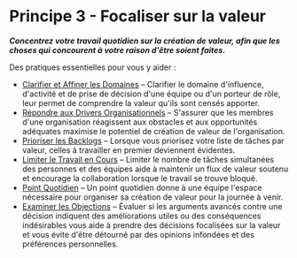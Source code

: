 [:menu-title]: # "Focaliser sur la valeur"

# Principe 3 - Focaliser sur la valeur

**_Concentrez votre travail quotidien sur la création de valeur, afin que les choses qui concourent à votre raison d'être soient faites._**

Des pratiques essentielles pour vous y aider :

- [Clarifier et Affiner les Domaines](section:clarify-and-develop-domains) – Clarifier le domaine d'influence, d'activité et de prise de décision d'une équipe ou d'un porteur de rôle, leur permet de comprendre la valeur qu'ils sont censés apporter.
- [Répondre aux Drivers Organisationnels](section:respond-to-organizational-drivers) – S'assurer que les membres d'une organisation réagissent aux obstacles et aux opportunités adéquates maximise le potentiel de création de valeur de l'organisation.
- [Prioriser les Backlogs](section:prioritize-backlogs) – Lorsque vous priorisez votre liste de tâches par valeur, celles à travailler en premier deviennent évidentes.
- [Limiter le Travail en Cours](section:limit-work-in-progress) – Limiter le nombre de tâches simultanées des personnes et des équipes aide à maintenir un flux de valeur soutenu et encourage la collaboration lorsque le travail se trouve bloqué.
- [Point Quotidien](section:daily-standup) – Un point quotidien donne à une équipe l'espace nécessaire pour organiser sa création de valeur pour la journée à venir.
- [Examiner les Objections](section:test-arguments-qualify-as-objections) – Évaluer si les arguments avancés contre une décision indiquent des améliorations utiles ou des conséquences indésirables vous aide à prendre des décisions focalisées sur la valeur et vous évite d'être détourné par des opinions infondées et des préférences personnelles.

